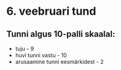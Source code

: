 # 6. veebruari tund 
## Tunni algus 10-palli skaalal:
* tuju - 9
* huvi tunni vastu - 10
* arusaamine tunni eesmärkidest - 2